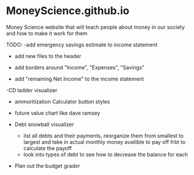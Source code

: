# MoneyScience.github.io
Money Science website that will teach people about money in our society and how to make it work for them


TODO:
-add emergency savings estimate to income statement
- add new files to the header

- add borders around "Income", "Expenses", "Savings"
- add "remaining Net Income" to the income statement

-CD ladder visualizer
- ammoritization Calculator button styles
- future value chart like dave ramsey

- Debt snowball visualizer
    - list all debts and their payments, reorganize them from smallest to largest and take in actual monthly money availible to pay off frbt to calculate the payoff
    - look into types of debt to see how to decrease the balance for each

- Plan out the budget grader
